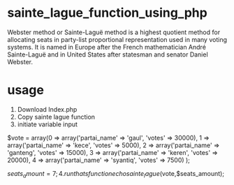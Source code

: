# sainte_lague_function_using_php
 Webster method or Sainte-Laguë method  is a highest quotient method for allocating seats in party-list proportional representation used in many voting systems. It is named in Europe after the French mathematician André Sainte-Laguë and in United States after statesman and senator Daniel Webster.
 

# usage
1. Download Index.php
2. Copy sainte lague function
3. initiate variable input

$vote = array(0 => array('partai_name' => 'gaul', 'votes' => 30000),
                1 => array('partai_name' => 'kece', 'votes' => 5000),
                2 => array('partai_name' => 'ganteng', 'votes' => 15000),
                3 => array('partai_name' => 'keren', 'votes' => 20000),
                4 => array('partai_name' => 'syantiq', 'votes' => 7500) );

$seats_amount = 7;
4. run thats function echo sainte_lague($vote,$seats_amount);
